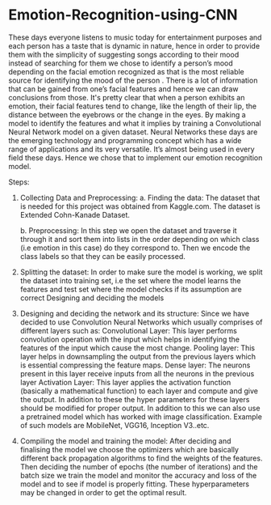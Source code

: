 # Emotion-Recognition-using-CNN
These days everyone listens to music today for entertainment purposes and each person has a taste that is dynamic in nature, hence in order to provide them with the simplicity  of suggesting songs according to their mood instead of searching for them we chose to identify a person’s mood depending on the facial emotion recognized as that is the most reliable source for identifying the mood of the person .
There is a lot of information that can be gained from one’s facial features and hence we can draw conclusions from those. It's pretty clear that when a person exhibits an emotion, their facial features tend to change, like the length of their lip, the distance between the eyebrows or the change in the eyes. By making a model to identify the features and what it implies by training a Convolutional Neural Network model on a given dataset. Neural Networks these days are the emerging technology and programming concept which has a wide range of applications and its very versatile. It’s almost being used in every field these days. Hence we chose that to implement our emotion recognition model. 


Steps:

1. Collecting Data and Preprocessing:
    a.  Finding the data: The dataset that is needed for this project was obtained from Kaggle.com. The dataset is Extended Cohn-Kanade Dataset.
    
   b. Preprocessing: In this step we open the dataset and traverse it through it and sort them into lists in the order depending on which class (i.e emotion in this case) do they correspond to. Then we encode the class labels so that they can be easily processed. 

2. Splitting the dataset:
In order to make sure the model is working, we split the dataset into training set, i.e the set where the model learns the features and test set where the model checks if its assumption are correct
Designing and deciding the models


 3.  Designing and deciding the network and its structure:
Since we have decided to use Convolution Neural Networks which usually comprises of different layers such as:
Convolutional Layer: This layer performs convolution operation with the input which helps in identifying the features of the input which cause the most change. 
Pooling layer: This layer helps in downsampling the output from the previous layers which is essential compressing the feature maps.
Dense layer: The neurons present in this layer receive inputs from all the neurons in the previous layer
Activation Layer: This layer applies the activation function (basically a mathematical function) to each layer and compute and give the output.
In addition to these the hyper parameters for these layers should be modified for proper output. In addition to this we can also use a
pretrained model which has worked with image classification. 
Example of such models are MobileNet, VGG16, Inception V3..etc. 

   4. Compiling the model and training the model:
  After deciding and finalising the model we choose the optimizers
  which are basically different back propagation algorithms to find
   the weights of the features. Then deciding the number of epochs 
  (the number of iterations) and the batch size we train the model and
   monitor the accuracy and loss of the model and to see if model is 
   properly fitting. These hyperparameters may be changed in order to 
   get the optimal result.


